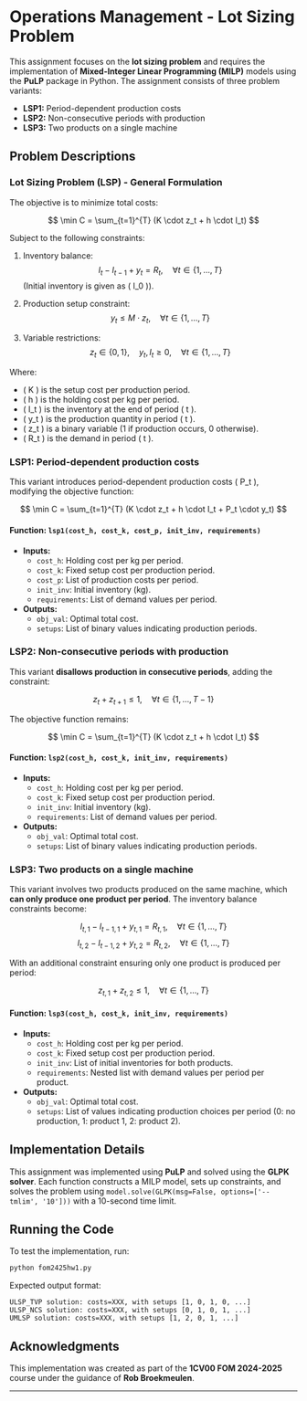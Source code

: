 # Operations Management - Lot Sizing Problem

This assignment focuses on the **lot sizing problem** and requires the implementation of **Mixed-Integer Linear Programming (MILP)** models using the **PuLP** package in Python. The assignment consists of three problem variants:

- **LSP1:** Period-dependent production costs
- **LSP2:** Non-consecutive periods with production
- **LSP3:** Two products on a single machine

## Problem Descriptions

### **Lot Sizing Problem (LSP) - General Formulation**

The objective is to minimize total costs:

$$ \min C = \sum_{t=1}^{T} (K \cdot z_t + h \cdot I_t) $$

Subject to the following constraints:

1. Inventory balance:
   $$ I_t - I_{t-1} + y_t = R_t, \quad \forall t \in \{1, \dots, T\} $$
   (Initial inventory is given as \( I_0 \)).

2. Production setup constraint:
   $$ y_t \leq M \cdot z_t, \quad \forall t \in \{1, \dots, T\} $$

3. Variable restrictions:
   $$ z_t \in \{0,1\}, \quad y_t, I_t \geq 0, \quad \forall t \in \{1, \dots, T\} $$

Where:
- \( K \) is the setup cost per production period.
- \( h \) is the holding cost per kg per period.
- \( I_t \) is the inventory at the end of period \( t \).
- \( y_t \) is the production quantity in period \( t \).
- \( z_t \) is a binary variable (1 if production occurs, 0 otherwise).
- \( R_t \) is the demand in period \( t \).

### **LSP1: Period-dependent production costs**

This variant introduces period-dependent production costs \( P_t \), modifying the objective function:

$$ \min C = \sum_{t=1}^{T} (K \cdot z_t + h \cdot I_t + P_t \cdot y_t) $$

#### **Function: `lsp1(cost_h, cost_k, cost_p, init_inv, requirements)`**
- **Inputs:**
  - `cost_h`: Holding cost per kg per period.
  - `cost_k`: Fixed setup cost per production period.
  - `cost_p`: List of production costs per period.
  - `init_inv`: Initial inventory (kg).
  - `requirements`: List of demand values per period.
- **Outputs:**
  - `obj_val`: Optimal total cost.
  - `setups`: List of binary values indicating production periods.

### **LSP2: Non-consecutive periods with production**

This variant **disallows production in consecutive periods**, adding the constraint:

$$ z_t + z_{t+1} \leq 1, \quad \forall t \in \{1, \dots, T-1\} $$

The objective function remains:

$$ \min C = \sum_{t=1}^{T} (K \cdot z_t + h \cdot I_t) $$

#### **Function: `lsp2(cost_h, cost_k, init_inv, requirements)`**
- **Inputs:**
  - `cost_h`: Holding cost per kg per period.
  - `cost_k`: Fixed setup cost per production period.
  - `init_inv`: Initial inventory (kg).
  - `requirements`: List of demand values per period.
- **Outputs:**
  - `obj_val`: Optimal total cost.
  - `setups`: List of binary values indicating production periods.

### **LSP3: Two products on a single machine**

This variant involves two products produced on the same machine, which **can only produce one product per period**. The inventory balance constraints become:

$$ I_{t,1} - I_{t-1,1} + y_{t,1} = R_{t,1}, \quad \forall t \in \{1, \dots, T\} $$
$$ I_{t,2} - I_{t-1,2} + y_{t,2} = R_{t,2}, \quad \forall t \in \{1, \dots, T\} $$

With an additional constraint ensuring only one product is produced per period:

$$ z_{t,1} + z_{t,2} \leq 1, \quad \forall t \in \{1, \dots, T\} $$

#### **Function: `lsp3(cost_h, cost_k, init_inv, requirements)`**
- **Inputs:**
  - `cost_h`: Holding cost per kg per period.
  - `cost_k`: Fixed setup cost per production period.
  - `init_inv`: List of initial inventories for both products.
  - `requirements`: Nested list with demand values per period per product.
- **Outputs:**
  - `obj_val`: Optimal total cost.
  - `setups`: List of values indicating production choices per period (0: no production, 1: product 1, 2: product 2).

## Implementation Details

This assignment was implemented using **PuLP** and solved using the **GLPK solver**. Each function constructs a MILP model, sets up constraints, and solves the problem using `model.solve(GLPK(msg=False, options=['--tmlim', '10']))` with a 10-second time limit.

## Running the Code

To test the implementation, run:

```bash
python fom2425hw1.py
```

Expected output format:

```
ULSP_TVP solution: costs=XXX, with setups [1, 0, 1, 0, ...]
ULSP_NCS solution: costs=XXX, with setups [0, 1, 0, 1, ...]
UMLSP solution: costs=XXX, with setups [1, 2, 0, 1, ...]
```

## Acknowledgments

This implementation was created as part of the **1CV00 FOM 2024-2025** course under the guidance of **Rob Broekmeulen**.

---
